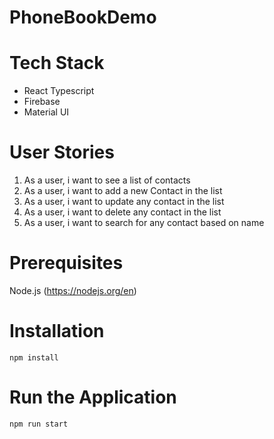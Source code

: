 # PhoneBookDemo
# Tech Stack
- React Typescript
- Firebase
- Material UI
  
# User Stories
1. As a user, i want to see a list of contacts
2. As a user, i want to add a new Contact in the list
3. As a user, i want to update any contact in the list
4. As a user, i want to delete any contact in the list
5. As a user, i want to search for any contact based on name

# Prerequisites
Node.js (https://nodejs.org/en)
   
# Installation
`npm install`

# Run the Application
`npm run start`
